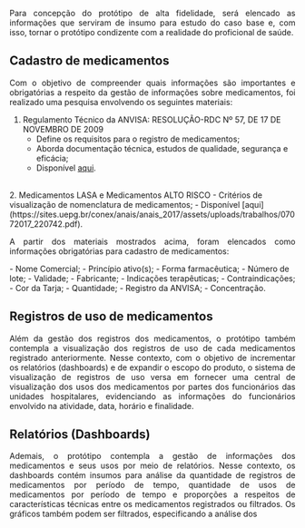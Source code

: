 <p style="text-align: justify;text-justify: inter-word;">
Para concepção do protótipo de alta fidelidade, será elencado as informações que serviram de insumo para estudo do caso base e, com isso, tornar o protótipo condizente com a realidade do proficional de saúde.
</p>

## **Cadastro de medicamentos**

<p style="text-align: justify;text-justify: inter-word;">
Com o objetivo de compreender quais informações são importantes e obrigatórias a respeito da gestão de informações sobre medicamentos, foi realizado uma pesquisa envolvendo os seguintes materiais:
</p>

1. Regulamento Técnico da ANVISA: RESOLUÇÃO-RDC Nº 57, DE 17 DE NOVEMBRO DE 2009
    - Define os requisitos para o registro de medicamentos;
    - Aborda documentação técnica, estudos de qualidade, segurança e eficácia;
    - Disponível [aqui](https://bvsms.saude.gov.br/bvs/saudelegis/anvisa/2009/rdc0057_17_11_2009.html).
<br>
2. Medicamentos LASA e Medicamentos ALTO RISCO
    - Critérios de visualização de nomenclatura de medicamentos;
    - Disponível [aqui](https://sites.uepg.br/conex/anais/anais_2017/assets/uploads/trabalhos/07072017_220742.pdf).
<br>

<p style="text-align: justify;text-justify: inter-word;">
A partir dos materiais mostrados acima, foram elencados como informações obrigatórias para cadastro de medicamentos:
</p>
- Nome Comercial;
- Princípio ativo(s);
- Forma farmacêutica;
- Número de lote;
- Validade;
- Fabricante;
- Indicações terapêuticas;
- Contraindicações;
- Cor da Tarja;
- Quantidade;
- Registro da ANVISA;
- Concentração.

## **Registros de uso de medicamentos**
<p style="text-align: justify;text-justify: inter-word;">
Além da gestão dos registros dos medicamentos, o protótipo também contempla a visualização dos registros de uso de cada medicamentos registrado anteriormente. Nesse contexto, com o objetivo de incrementar os relatórios (dashboards) e de expandir o escopo do produto, o sistema de visualização de registros de uso versa em fornecer uma central de visualização dos usos dos medicamentos por partes dos funcionários das unidades hospitalares, evidenciando as informações do funcionários envolvido na atividade, data, horário e finalidade.
</p>

## **Relatórios (Dashboards)**
<p style="text-align: justify;text-justify: inter-word;">
Ademais, o protótipo contempla a gestão de informações dos medicamentos e seus usos por meio de relatórios. Nesse contexto, os dashboards contém insumos para análise da quantidade de registros de medicamentos por período de tempo, quantidade de usos de medicamentos por período de tempo e proporções a respeitos de características técnicas entre os medicamentos registrados ou filtrados. Os gráficos também podem ser filtrados, especificando a análise dos 
</p>